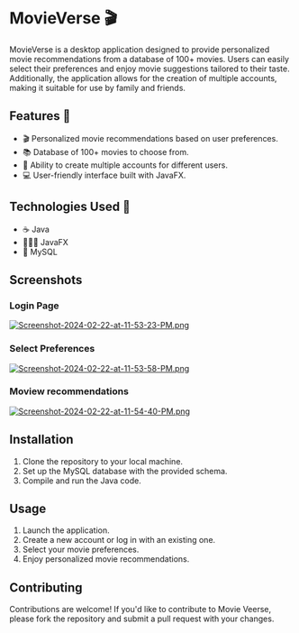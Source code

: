 # MovieVerse 🎬

MovieVerse is a desktop application designed to provide personalized movie recommendations from a database of 100+ movies. Users can easily select their preferences and enjoy movie suggestions tailored to their taste. Additionally, the application allows for the creation of multiple accounts, making it suitable for use by family and friends.

## Features 🌟

- 🎬 Personalized movie recommendations based on user preferences.
- 📚 Database of 100+ movies to choose from.
- 👥 Ability to create multiple accounts for different users.
- 💻 User-friendly interface built with JavaFX.
  
## Technologies Used 🔬

- ☕️ Java
- 🧑🏽‍💻 JavaFX
- 📀 MySQL

## Screenshots

### Login Page
[![Screenshot-2024-02-22-at-11-53-23-PM.png](https://i.postimg.cc/7YqpppdP/Screenshot-2024-02-22-at-11-53-23-PM.png)](https://postimg.cc/Rqbstbv2)

### Select Preferences
[![Screenshot-2024-02-22-at-11-53-58-PM.png](https://i.postimg.cc/hPMHg2RL/Screenshot-2024-02-22-at-11-53-58-PM.png)](https://postimg.cc/MvMsmbTH)

### Moview recommendations
[![Screenshot-2024-02-22-at-11-54-40-PM.png](https://i.postimg.cc/fRL1bYM6/Screenshot-2024-02-22-at-11-54-40-PM.png)](https://postimg.cc/bs7mCDDT)


## Installation

1. Clone the repository to your local machine.
2. Set up the MySQL database with the provided schema.
3. Compile and run the Java code.

## Usage

1. Launch the application.
2. Create a new account or log in with an existing one.
3. Select your movie preferences.
4. Enjoy personalized movie recommendations.

## Contributing

Contributions are welcome! If you'd like to contribute to Movie Veerse, please fork the repository and submit a pull request with your changes.
